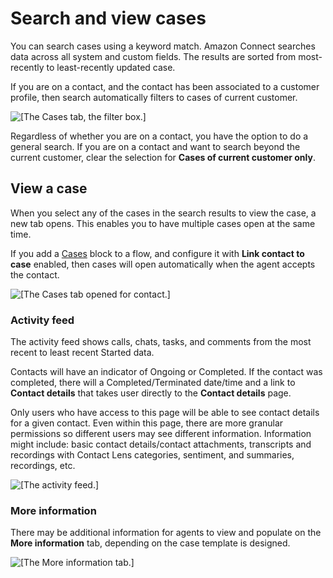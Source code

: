 # Search and view cases<a name="search-cases"></a>

You can search cases using a keyword match\. Amazon Connect searches data across all system and custom fields\. The results are sorted from most\-recently to least\-recently updated case\.

If you are on a contact, and the contact has been associated to a customer profile, then search automatically filters to cases of current customer\.

![\[The Cases tab, the filter box.\]](http://docs.aws.amazon.com/connect/latest/adminguide/images/cases-agent-application-search.png)

Regardless of whether you are on a contact, you have the option to do a general search\. If you are on a contact and want to search beyond the current customer, clear the selection for **Cases of current customer only**\.

## View a case<a name="view-cases"></a>

When you select any of the cases in the search results to view the case, a new tab opens\. This enables you to have multiple cases open at the same time\. 

If you add a [Cases](cases-block.md) block to a flow, and configure it with **Link contact to case** enabled, then cases will open automatically when the agent accepts the contact\. 

![\[The Cases tab opened for contact.\]](http://docs.aws.amazon.com/connect/latest/adminguide/images/cases-agent-application-view-multiple-tabs.png)

### Activity feed<a name="cm-activityfeed"></a>

The activity feed shows calls, chats, tasks, and comments from the most recent to least recent Started data\.

Contacts will have an indicator of Ongoing or Completed\. If the contact was completed, there will a Completed/Terminated date/time and a link to **Contact details** that takes user directly to the **Contact details** page\.

Only users who have access to this page will be able to see contact details for a given contact\. Even within this page, there are more granular permissions so different users may see different information\. Information might include: basic contact details/contact attachments, transcripts and recordings with Contact Lens categories, sentiment, and summaries, recordings, etc\.

![\[The activity feed.\]](http://docs.aws.amazon.com/connect/latest/adminguide/images/cases-agent-application-activity-feed.png)

### More information<a name="cm-moreinfo"></a>

There may be additional information for agents to view and populate on the **More information** tab, depending on the case template is designed\.

![\[The More information tab.\]](http://docs.aws.amazon.com/connect/latest/adminguide/images/cases-agent-application-moreinfo.png)